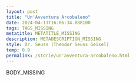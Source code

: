 ```yaml
---
layout: post
title: "Un'Avventura Arcobaleno"
date: 2024-04-13T16:06:34.088100
tags: TAGS_MISSING
metatitle: METATITLE_MISSING
description: METADESCRIPTION_MISSING
style: Dr. Seuss (Theodor Seuss Geisel)
temp: 0.9
permalink: /storie/un'avventura-arcobaleno.html
---
```

BODY\_MISSING

        